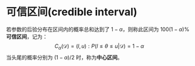 # 可信区间(credible interval)

若参数的后验分布在区间内的概率总和达到了 $1-\alpha$，则称此区间为 $100(1-\alpha)\%$ **可信区间**，记为：
$$ C_{\alpha}(\mathcal{D}) = (l,u) : P(l \leq \theta \leq u|\mathcal{D})=1-\alpha $$
当头尾的概率分别为 $(1-\alpha) / 2$ 时，称为**中心区间**。

